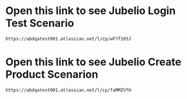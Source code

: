 # Open this link to see Jubelio Login Test Scenario

    https://abdqatest001.atlassian.net/l/cp/wF7f165J

# Open this link to see Jubelio Create Product Scenarion

    https://abdqatest001.atlassian.net/l/cp/faMMZVfH

#
